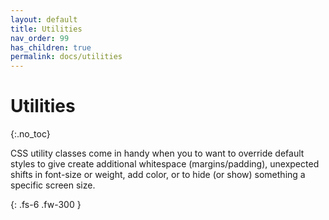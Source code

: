 ```yaml
---
layout: default
title: Utilities
nav_order: 99
has_children: true
permalink: docs/utilities
---
```


# Utilities
{:.no_toc}

CSS utility classes come in handy when you to want to override default styles to give create additional whitespace (margins/padding), unexpected shifts in font-size or weight, add color, or to hide (or show) something a specific screen size.

{: .fs-6 .fw-300 }
